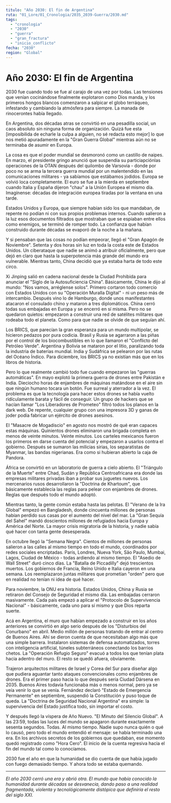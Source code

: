 ```yaml
---
titulo: "Año 2030: El fin de Argentina"
ruta: "01_Lore/01_Cronologia/2035_2039-Guerra/2030.md"
tags:
  - "cronologia"
  - "2030"
  - "guerra"
  - "gran_fractura"
  - "inicio_conflicto"
fecha: "2030"
region: "Global"
---
```


# Año 2030: El fin de Argentina 

2030 fue cuando todo se fue al carajo de una vez por todas. Las tensiones que venían cocinándose finalmente explotaron como Dios manda, y los primeros hongos blancos comenzaron a salpicar el globo terráqueo, infestando y cambiando la atmósfera para siempre. La manada de rinocerontes había llegado.

En Argentina, dos décadas atras se convirtió en una pesadilla social, un caos absoluto sin ninguna forma de organización. Quizá fue esta [imposibilida de echarle la culpa a alguien, no sé redacta esto mejor] lo que nos metió apuradamente en la "Gran Guerra Global" mientras aún no se terminaba de asumir en Europa.

La cosa es que el poder mundial se desmoronó como un castillo de naipes. En marzo, el presidente gringo anunció que suspendía su particiapciónlas operaciones de la OTAN después del quilombo de Varsovia - donde por poco no se arma la tercera guerra mundial por un malentendido en las comunicaciones militares - ya sabíamos que estábamos jodidos. Europa se volvió loca completamente. El euro se fue a la mierda en septiembre cuando Italia y España dijeron "chau" a la Unión Europea el mismo día. Imagínense: décadas de integración europea tiradas por la ventana en una tarde.

Estados Unidos y Europa, que siempre habían sido los que mandaban, de repente no podían ni con sus propios problemas internos. Cuando salieron a la luz esos documentos filtrados que mostraban que se espiaban entre ellos como enemigos, se terminó de romper todo. La confianza que habían construido durante décadas se evaporó de la noche a la mañana.

Y si pensaban que las cosas no podían empeorar, llegó el "Gran Apagón de Noviembre". Setenta y dos horas sin luz en toda la costa este de Estados Unidos. Un ciberataque que nadie se animó a atribuir oficialmente, pero que dejó en claro que hasta la superpotencia más grande del mundo era vulnerable. Mientras tanto, China decidió que ya estaba harta de todo este circo.

Xi Jinping salió en cadena nacional desde la Ciudad Prohibida para anunciar el "Siglo de la Autosuficiencia China". Básicamente, China le dijo al mundo: "Nos vamos, arréglense solos". Primero cortaron todo comercio con Estados Unidos con su "Operación Muralla Digital" - ni un peso más de intercambio. Después vino lo de Hamburgo, donde unos manifestantes atacaron el consulado chino y mataron a tres diplomáticos. China cerró todas sus embajadas en Europa y se encerró en sí misma. Pero no se quedaron quietos: empezaron a construir una red de satélites militares que rodeaba todo el planeta. Como para que nadie se olvide de que seguían ahí.

Los BRICS, que parecían la gran esperanza para un mundo multipolar, se hicieron pedazos por pura codicia. Brasil y Rusia se agarraron a las piñas por el control de los biocombustibles en lo que llamaron el "Conflicto del Petróleo Verde". Argentina y Bolivia se mataron por el litio, paralizando toda la industria de baterías mundial. India y Sudáfrica se pelearon por las rutas del Océano Índico. Para diciembre, los BRICS ya no existían más que en los libros de historia.

Pero lo que realmente cambió todo fue cuando empezaron las "guerras automáticas". En mayo explotó la primera guerra de drones entre Pakistán e India. Dieciocho horas de enjambres de máquinas matándose en el aire sin que ningún humano tocara un botón. Fue surreal y aterrador a la vez. El problema es que la tecnología para hacer estos drones se había vuelto ridículamente barata y fácil de conseguir. Un grupo de hackers que se hacían llamar "Los Liberadores de Prometeo" filtró todos los planos en la dark web. De repente, cualquier grupo con una impresora 3D y ganas de joder podía fabricar un ejército de drones asesinos.

El "Masacre de Mogadiscio" en agosto nos mostró de qué eran capaces estas máquinas. Quinientos drones eliminaron una brigada completa en menos de veinte minutos. Veinte minutos. Los carteles mexicanos fueron los primeros en darse cuenta del potencial y empezaron a usarlos contra el gobierno. Después se sumaron las milicias sirias, los separatistas de Myanmar, las bandas nigerianas. Era como si hubieran abierto la caja de Pandora.

África se convirtió en un laboratorio de guerra a cielo abierto. El "Triángulo de la Muerte" entre Chad, Sudán y República Centroafricana era donde las empresas militares privadas iban a probar sus juguetes nuevos. Los mercenarios rusos desarrollaron la "Doctrina de Khartoum", que básicamente establecía las reglas para pelear con enjambres de drones. Reglas que después todo el mundo adoptó.

Mientras tanto, la gente común estaba hasta las pelotas. El "Verano de la Ira Global" empezó en Bangladesh, donde cincuenta millones de personas habían perdido sus casas por el aumento del nivel del mar. La "Gran Sequía del Sahel" mandó doscientos millones de refugiados hacia Europa y América del Norte. La mayor crisis migratoria de la historia, y nadie sabía qué hacer con tanta gente desesperada.

En octubre llegó la "Semana Negra". Cientos de millones de personas salieron a las calles al mismo tiempo en todo el mundo, coordinados por redes sociales encriptadas. París, Londres, Nueva York, São Paulo, Mumbai, Lagos, Ciudad de México - todas ardiendo al mismo tiempo. El "Asedio de Wall Street" duró cinco días. La "Batalla de Piccadilly" dejó trescientos muertos. Los gobiernos de Francia, Reino Unido e Italia cayeron en una semana. Los reemplazaron juntas militares que prometían "orden" pero que en realidad no tenían ni idea de qué hacer.

Para noviembre, la ONU era historia. Estados Unidos, China y Rusia se retiraron del Consejo de Seguridad el mismo día. Las embajadas cerraron masivamente. Cada país empezó a aplicar el "Protocolo de Supervivencia Nacional" - básicamente, cada uno para sí mismo y que Dios reparta suerte.

Acá en Argentina, el muro que habían empezado a construir en los años anteriores se convirtió en algo serio después de los "Disturbios del Conurbano" en abril. Medio millón de personas tratando de entrar al centro de Buenos Aires. Ahí se dieron cuenta de que necesitaban algo más que una simple barrera. Instalaron sistemas de defensa automatizados, torres con inteligencia artificial, túneles subterráneos conectando los barrios chetos. La "Operación Refugio Seguro" evacuó a todos los que tenían plata hacia adentro del muro. El resto se quedó afuera, obviamente.

Trajeron arquitectos militares de Israel y Corea del Sur para diseñar algo que pudiera aguantar tanto ataques convencionales como enjambres de drones. Era el primer paso hacia lo que después sería Ciudad Dársena en 2035. Buenos Aires todavía funcionaba más o menos normal, pero ya se veía venir lo que se venía. Fernández declaró "Estado de Emergencia Permanente" en septiembre, suspendió la Constitución y puso toque de queda. La "Doctrina de Seguridad Nacional Argentina" era simple: la supervivencia del Estado justifica todo, sin importar el costo.

Y después llegó la víspera de Año Nuevo. "El Minuto del Silencio Global". A las 23:59, todas las luces del mundo se apagaron durante exactamente sesenta segundos. Todas. Al mismo tiempo. Nadie supo nunca quién o qué lo causó, pero todo el mundo entendió el mensaje: se había terminado una era. En los archivos secretos de los gobiernos que quedaban, ese momento quedó registrado como "Hora Cero". El inicio de la cuenta regresiva hacia el fin del mundo tal como lo conocíamos.

2030 fue el año en que la humanidad se dio cuenta de que había jugado con fuego demasiado tiempo. Y ahora todo se estaba quemando.

---

*El año 2030 cerró una era y abrió otra. El mundo que había conocido la humanidad durante décadas se desvanecía, dando paso a una realidad fragmentada, violenta y tecnológicamente distópica que definiría el resto del siglo XXI.*
